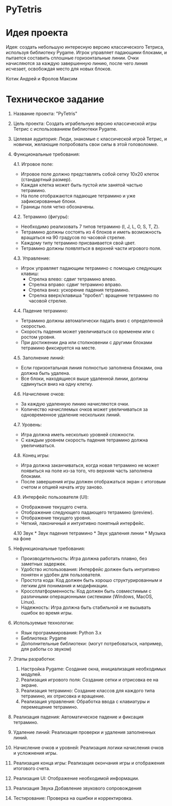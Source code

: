 # PyTetris

# Идея проекта
Идея: создать небольшую интересную версию классического Тетриса, используя библиотеку Pygame. Игрок управляет падающими блоками, и пытается составить сплошные горизонтальные линии. Очки начисляются за каждую завершенную линию, после чего линия исчезает, освобождая место для новых блоков. 

Котик Андрей и
Фролов Максим


# Техническое задание
1. Название проекта: "PyTetris"

2. Цель проекта: Создать играбельную версию классической игры Тетрис с использованием библиотеки Pygame.

3. Целевая аудитория: Люди, знакомые с классической игрой Тетрис, и новички, желающие попробовать свои силы в этой головоломке.

4. Функциональные требования:

   4.1. Игровое поле:
     *   Игровое поле должно представлять собой сетку 10x20 клеток (стандартный размер).
     *   Каждая клетка может быть пустой или занятой частью тетрамино.
     *   На поле отображаются падающие тетрамино и уже зафиксированные блоки.
     *   Границы поля четко обозначены.

   4.2. Тетрамино (фигуры):
     *   Необходимо реализовать 7 типов тетрамино (I, J, L, O, S, T, Z).
     *   Тетрамино должны состоять из 4 блоков и иметь возможность вращаться на 90 градусов по часовой стрелке.
     *   Каждому типу тетрамино присваивается свой цвет.
     *   Тетрамино должны появляться в верхней части игрового поля.

   4.3. Управление:
     *   Игрок управляет падающим тетрамино с помощью следующих клавиш:
          *   Стрелка влево: сдвиг тетрамино влево.
          *   Стрелка вправо: сдвиг тетрамино вправо.
          *   Стрелка вниз: ускорение падения тетрамино.
          *   Стрелка вверх/клавиша "пробел": вращение тетрамино по часовой стрелке.

   4.4. Падение тетрамино:
     *   Тетрамино должны автоматически падать вниз с определенной скоростью.
     *   Скорость падения может увеличиваться со временем или с ростом уровня.
     *   При достижении дна или столкновении с другими блоками тетрамино фиксируется на месте.

   4.5. Заполнение линий:
     *   Если горизонтальная линия полностью заполнена блоками, она должна быть удалена.
     *   Все блоки, находящиеся выше удаленной линии, должны сдвинуться вниз на одну клетку.

   4.6. Начисление очков:
     *   За каждую удаленную линию начисляются очки.
     *   Количество начисляемых очков может увеличиваться за одновременное удаление нескольких линий.

   4.7. Уровень:
     *   Игра должна иметь несколько уровней сложности.
     *   С каждым уровнем скорость падения тетрамино должна увеличиваться.

   4.8. Конец игры:
     *   Игра должна заканчиваться, когда новая тетрамино не может появиться на поле из-за того, что верхняя часть заполнена блоками.
     *   После завершения игры должен отображаться экран с итоговым счетом и опцией начать игру заново.

   4.9. Интерфейс пользователя (UI):
      *   Отображение текущего счета.
      *   Отображение следующего падающего тетрамино (preview).
      *   Отображение текущего уровня.
      *   Четкий, лаконичный и интуитивно понятный интерфейс.

   4.10 Звук
       *   Звук падения тетрамино
       *   Звук удаления линии
       *   Музыка на фоне

5. Нефункциональные требования:

   *   Производительность: Игра должна работать плавно, без заметных задержек.
   *   Удобство использования: Интерфейс должен быть интуитивно понятен и удобен для пользователя.
   *   Простота кода: Код должен быть хорошо структурированным и легким для понимания и модификации.
   *   Кроссплатформенность: Код должен быть совместимым с различными операционными системами (Windows, MacOS, Linux).
   *   Надежность: Игра должна быть стабильной и не вызывать ошибок во время игры.

6. Используемые технологии:

    *   Язык программирования: Python 3.x
    *   Библиотека: Pygame
    *   Дополнительные библиотеки: (могут потребоваться, например, для работы со звуком)

7. Этапы разработки:

   1.  Настройка Pygame: Создание окна, инициализация необходимых модулей.
   2.  Реализация игрового поля: Создание сетки и отрисовка ее на экране.
   3.  Реализация тетрамино: Создание классов для каждого типа тетрамино, их отрисовка и вращение.
   4.  Реализация управления: Обработка ввода с клавиатуры и перемещение тетрамино.

5.  Реализация падения: Автоматическое падение и фиксация тетрамино.
   6.  Удаление линий: Реализация проверки и удаления заполненных линий.
   7.  Начисление очков и уровней: Реализация логики начисления очков и усложнения игры.
   8.  Реализация конца игры: Реализация окончания игры и отображения итогового счета.
   9.  Реализация UI: Отображение необходимой информации.
   10. Реализация Звука Добавление звукового сопровождения
   11. Тестирование: Проверка на ошибки и корректировка.
